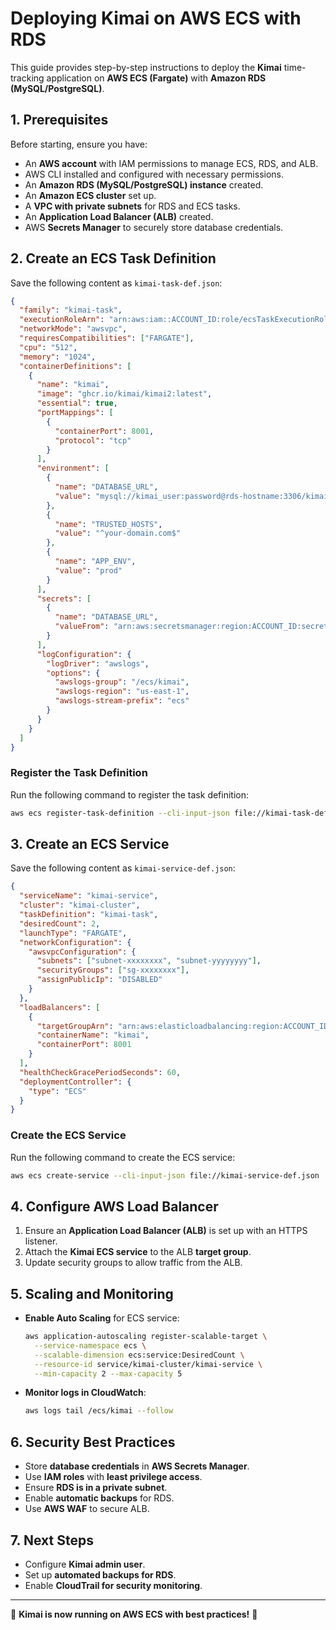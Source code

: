 # Deploying Kimai on AWS ECS with RDS

This guide provides step-by-step instructions to deploy the **Kimai** time-tracking application on **AWS ECS (Fargate)** with **Amazon RDS (MySQL/PostgreSQL)**.

## **1. Prerequisites**

Before starting, ensure you have:

- An **AWS account** with IAM permissions to manage ECS, RDS, and ALB.
- AWS CLI installed and configured with necessary permissions.
- An **Amazon RDS (MySQL/PostgreSQL) instance** created.
- An **Amazon ECS cluster** set up.
- A **VPC with private subnets** for RDS and ECS tasks.
- An **Application Load Balancer (ALB)** created.
- AWS **Secrets Manager** to securely store database credentials.

## **2. Create an ECS Task Definition**

Save the following content as `kimai-task-def.json`:

```json
{
  "family": "kimai-task",
  "executionRoleArn": "arn:aws:iam::ACCOUNT_ID:role/ecsTaskExecutionRole",
  "networkMode": "awsvpc",
  "requiresCompatibilities": ["FARGATE"],
  "cpu": "512",
  "memory": "1024",
  "containerDefinitions": [
    {
      "name": "kimai",
      "image": "ghcr.io/kimai/kimai2:latest",
      "essential": true,
      "portMappings": [
        {
          "containerPort": 8001,
          "protocol": "tcp"
        }
      ],
      "environment": [
        {
          "name": "DATABASE_URL",
          "value": "mysql://kimai_user:password@rds-hostname:3306/kimai_db"
        },
        {
          "name": "TRUSTED_HOSTS",
          "value": "^your-domain.com$"
        },
        {
          "name": "APP_ENV",
          "value": "prod"
        }
      ],
      "secrets": [
        {
          "name": "DATABASE_URL",
          "valueFrom": "arn:aws:secretsmanager:region:ACCOUNT_ID:secret:kimai-db-credentials"
        }
      ],
      "logConfiguration": {
        "logDriver": "awslogs",
        "options": {
          "awslogs-group": "/ecs/kimai",
          "awslogs-region": "us-east-1",
          "awslogs-stream-prefix": "ecs"
        }
      }
    }
  ]
}
```

### **Register the Task Definition**
Run the following command to register the task definition:
```bash
aws ecs register-task-definition --cli-input-json file://kimai-task-def.json
```

## **3. Create an ECS Service**

Save the following content as `kimai-service-def.json`:

```json
{
  "serviceName": "kimai-service",
  "cluster": "kimai-cluster",
  "taskDefinition": "kimai-task",
  "desiredCount": 2,
  "launchType": "FARGATE",
  "networkConfiguration": {
    "awsvpcConfiguration": {
      "subnets": ["subnet-xxxxxxxx", "subnet-yyyyyyyy"],
      "securityGroups": ["sg-xxxxxxxx"],
      "assignPublicIp": "DISABLED"
    }
  },
  "loadBalancers": [
    {
      "targetGroupArn": "arn:aws:elasticloadbalancing:region:ACCOUNT_ID:targetgroup/kimai-target-group/xxxxxxxxxxxx",
      "containerName": "kimai",
      "containerPort": 8001
    }
  ],
  "healthCheckGracePeriodSeconds": 60,
  "deploymentController": {
    "type": "ECS"
  }
}
```

### **Create the ECS Service**
Run the following command to create the ECS service:
```bash
aws ecs create-service --cli-input-json file://kimai-service-def.json
```

## **4. Configure AWS Load Balancer**
1. Ensure an **Application Load Balancer (ALB)** is set up with an HTTPS listener.
2. Attach the **Kimai ECS service** to the ALB **target group**.
3. Update security groups to allow traffic from the ALB.

## **5. Scaling and Monitoring**
- **Enable Auto Scaling** for ECS service:
  ```bash
  aws application-autoscaling register-scalable-target \
    --service-namespace ecs \
    --scalable-dimension ecs:service:DesiredCount \
    --resource-id service/kimai-cluster/kimai-service \
    --min-capacity 2 --max-capacity 5
  ```
- **Monitor logs in CloudWatch**:
  ```bash
  aws logs tail /ecs/kimai --follow
  ```

## **6. Security Best Practices**
- Store **database credentials** in **AWS Secrets Manager**.
- Use **IAM roles** with **least privilege access**.
- Ensure **RDS is in a private subnet**.
- Enable **automatic backups** for RDS.
- Use **AWS WAF** to secure ALB.

## **7. Next Steps**
- Configure **Kimai admin user**.
- Set up **automated backups for RDS**.
- Enable **CloudTrail for security monitoring**.

---
🚀 **Kimai is now running on AWS ECS with best practices!** 🚀

